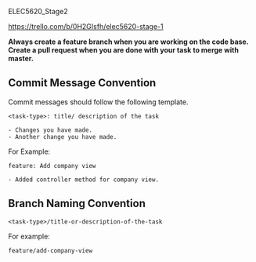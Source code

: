 ELEC5620_Stage2

https://trello.com/b/0H2GIsfh/elec5620-stage-1

**Always create a feature branch when you are working on the code base. Create a pull request when you are done with your task to merge with master.**

## Commit Message Convention

Commit messages should follow the following template.

```
<task-type>: title/ description of the task

- Changes you have made.
- Another change you have made.
```
For Example:

```
feature: Add company view

- Added controller method for company view.
```

## Branch Naming Convention

```
<task-type>/title-or-description-of-the-task
```

For example:

```
feature/add-company-view
```

